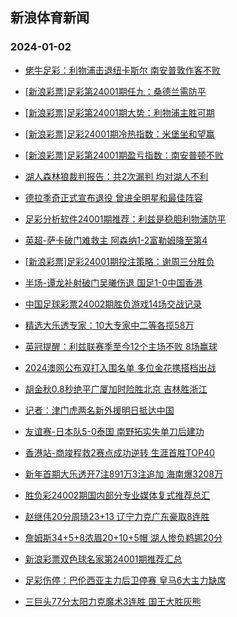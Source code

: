## 新浪体育新闻 
### 2024-01-02

+ [佬牛足彩：利物浦击退纽卡斯尔 南安普敦作客不败](https://sports.sina.com.cn/l/2024-01-01/doc-imzzyqqk6911956.shtml)

+ [[新浪彩票]足彩第24001期任九：桑德兰需防平](https://sports.sina.com.cn/l/2024-01-01/doc-imzzyqqi0135770.shtml)

+ [[新浪彩票]足彩第24001期大势：利物浦主胜可期](https://sports.sina.com.cn/l/2024-01-01/doc-imzzyqqe0426414.shtml)

+ [[新浪彩票]足彩24001期冷热指数：米堡坐和望赢](https://sports.sina.com.cn/l/2024-01-01/doc-imzzykhf2762137.shtml)

+ [[新浪彩票]足彩第24001期盈亏指数：南安普顿不败](https://sports.sina.com.cn/l/2024-01-01/doc-imzzyqqk6913862.shtml)

+ [湖人森林狼裁判报告：共2次漏判 均对湖人不利](https://sports.sina.com.cn/basketball/nba/2024-01-01/doc-imzzyqqk6907793.shtml)

+ [德拉季奇正式宣布退役 曾进全明星和最佳阵容](https://sports.sina.com.cn/basketball/nba/2024-01-01/doc-imzzyqqe0420233.shtml)

+ [足彩分析软件24001期推荐：利兹是稳胆利物浦防平](https://sports.sina.com.cn/l/2024-01-01/doc-imzzykhn7029504.shtml)

+ [英超-萨卡破门难救主 阿森纳1-2富勒姆降至第4](https://sports.sina.com.cn/g/pl/2024-01-01/doc-imzzykhh0543266.shtml)

+ [[新浪彩票]足彩24001期投注策略：谢周三分胜负](https://sports.sina.com.cn/l/2024-01-01/doc-imzzyqqi0136296.shtml)

+ [半场-谭龙补射破门吴曦伤退 国足1-0中国香港](https://sports.sina.com.cn/china/national/2024-01-01/doc-imzzzwip9772889.shtml)

+ [中国足球彩票24002期胜负游戏14场交战记录](https://sports.sina.com.cn/l/2024-01-01/doc-imzzykhn7029990.shtml)

+ [精选大乐透专家：10大专家中二等各揽58万](https://sports.sina.com.cn/l/2024-01-01/doc-imzzyuvz2542896.shtml)

+ [英冠提醒：利兹联赛季至今12个主场不败 8场赢球](https://sports.sina.com.cn/l/2024-01-01/doc-imzzyqqi0129616.shtml)

+ [2024澳网公布双打入围名单 多位金花携搭档出战](https://sports.sina.com.cn/tennis/china/2023-12-23/doc-imzzxtkq0897537.shtml)

+ [胡金秋0.8秒绝平广厦加时险胜北京 吉林胜浙江](https://sports.sina.com.cn/basketball/cba/2024-01-01/doc-imzzzwiu6246148.shtml)

+ [记者：津门虎两名新外援明日抵达中国](https://sports.sina.com.cn/china/j/2024-01-01/doc-imzzzrzu9588592.shtml)

+ [友谊赛-日本队5-0泰国 南野拓实失单刀后建功](https://sports.sina.com.cn/china/asia/2024-01-01/doc-imzzzfna6583199.shtml)

+ [香港站-商竣程救2赛点成功逆转 生涯首胜TOP40](https://sports.sina.com.cn/tennis/china/2024-01-01/doc-imzzzrzu9588925.shtml)

+ [新年首期大乐透开7注891万3注追加 海南爆3208万](https://sports.sina.com.cn/l/2024-01-01/doc-imzzzwip9771076.shtml)

+ [胜负彩24002期国内部分专业媒体复式推荐总汇](https://sports.sina.com.cn/l/2024-01-01/doc-imzzzfmv2310187.shtml)

+ [赵继伟20分周琦23+13 辽宁力克广东豪取8连胜](https://sports.sina.com.cn/basketball/cba/2024-01-01/doc-imzzzwiv9090788.shtml)

+ [詹姆斯34+5+8浓眉20+10+5帽 湖人惨负鹈鹕20分](https://sports.sina.com.cn/basketball/nba/2024-01-01/doc-imzzyuwa0310904.shtml)

+ [新浪彩票双色球名家第24001期推荐汇总](https://sports.sina.com.cn/l/2024-01-01/doc-imzzzfmw0086114.shtml)

+ [足彩伤停：巴伦西亚主力后卫停赛 皇马6大主力缺席](https://sports.sina.com.cn/l/2024-01-01/doc-imzzzfmw0094761.shtml)

+ [三巨头77分太阳力克魔术3连胜 国王大胜灰熊](https://sports.sina.com.cn/basketball/nba/2024-01-01/doc-imzzyuwf0022807.shtml)

